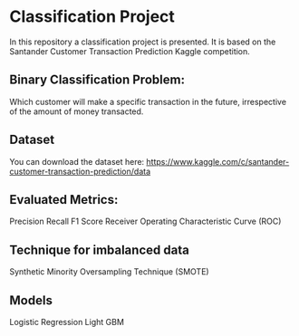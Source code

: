 # Classification Project

In this repository a classification project is presented. It is based on the Santander Customer Transaction Prediction Kaggle competition. 

## Binary Classification Problem: 

Which customer will make a specific transaction in the future, irrespective of the amount of money transacted.

## Dataset

You can download the dataset here: 
https://www.kaggle.com/c/santander-customer-transaction-prediction/data

## Evaluated Metrics:

Precision
Recall
F1 Score 
Receiver Operating Characteristic Curve (ROC)

## Technique for imbalanced data

Synthetic Minority Oversampling Technique (SMOTE) 

## Models

Logistic Regression
Light GBM 



